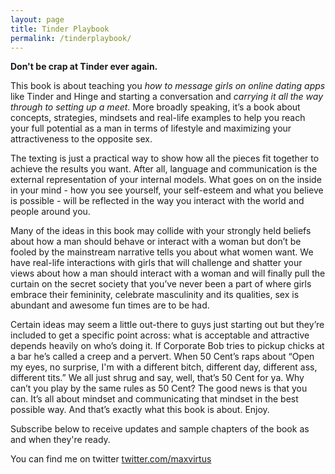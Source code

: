 ```yaml
---
layout: page
title: Tinder Playbook 
permalink: /tinderplaybook/
---
```


**Don't be crap at Tinder ever again.**

This book is about teaching you *how to message girls on online dating apps* like Tinder and Hinge and starting a conversation and *carrying it all the way through to setting up a meet*. More broadly speaking, it’s a book about concepts, strategies, mindsets and real-life examples to help you reach your full potential as a man in terms of lifestyle and maximizing your attractiveness to the opposite sex.

The texting is just a practical way to show how all the pieces fit together to achieve the results you want. After all, language and communication is the external representation of your internal models. What goes on on the inside in your mind - how you see yourself, your self-esteem and what you believe is possible - will be reflected in the way you interact with the world and people around you.

Many of the ideas in this book may collide with your strongly held beliefs about how a man should behave or interact with a woman but don’t be fooled by the mainstream narrative tells you about what women want. We have real-life interactions with girls that will challenge and shatter your views about how a man should interact with a woman and will finally pull the curtain on the secret society that you’ve never been a part of where girls embrace their femininity, celebrate masculinity and its qualities, sex is abundant and awesome fun times are to be had. 

Certain ideas may seem a little out-there to guys just starting out but they’re included to get a specific point across: what is acceptable and attractive depends heavily on who’s doing it. If Corporate Bob tries to pickup chicks at a bar he’s called a creep and a pervert. When 50 Cent’s raps about “Open my eyes, no surprise, I'm with a different bitch, different day, different ass, different tits.” We all just shrug and say, well, that’s 50 Cent for ya. Why can’t you play by the same rules as 50 Cent? The good news is that you can. It’s all about mindset and communicating that mindset in the best possible way. And that’s exactly what this book is about. Enjoy.

Subscribe below to receive updates and sample chapters of the book as and when they're ready.

You can find me on twitter [twitter.com/maxvirtus](https://twitter.com/maxvirtus)

